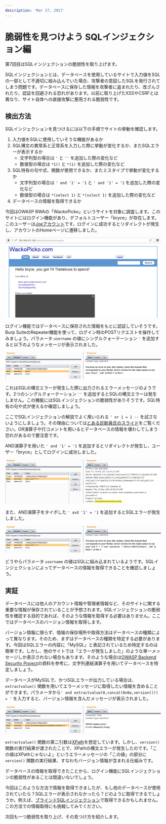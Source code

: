 ```yaml
---
description: 'Mar 27, 2017'
---
```


# 脆弱性を見つけよう SQLインジェクション編

第7回目はSQLインジェクションの脆弱性を取り上げます。

SQLインジェクションとは、データベースを使用しているサイトで入力値をSQLの一部として不適切に組み込んでいた場合、攻撃者の意図したSQLを発行されてしまう問題です。データベースに保存した情報を攻撃者に盗まれたり、改ざんされたり、認証を回避される恐れがあります。以前に取り上げたXSSやCSRFとは異なり、サイト自体への直接攻撃に悪用される脆弱性です。

## 検出方法

SQLインジェクションを見つけるには以下の手順でサイトの挙動を確認します。

1. 入力値をSQLに使用していそうな機能があるか
2. SQL構文の異常系と正常系を入力した際に挙動が変化するか、またSQLエラーが表示するか
   * 文字列型の場合は `'` と `''` を追加した際の変化など
   * 数値型の場合は `*1()` と `*(1)` を追加した際の変化など
3. SQL特有の句や式、関数が使用できるか、またミスタイプで挙動が変化するか
   * 文字列型の場合は `' and '1' = '1` と `' axd '1' = '1` を追加した際の変化など
   * 数値型の場合は `*(select 1)` と `*(sxlect 1)` を追加した際の変化など
4. データベースの情報を取得できるか

今回はOWASP BWAの「WackoPicko」というサイトを対象に調査します。このサイトにはログイン機能があり、デフォルトユーザー「bryce」が存在します。このユーザーは[Joeアカウント](https://web.archive.org/web/20170318231444/http://securityblog.jp/words/joe_account.html)です。ログインに成功するとリダイレクトが発生し、アカウントのHomeページに遷移しました。

![&#x56F3;1. &#x30ED;&#x30B0;&#x30A4;&#x30F3;&#x6210;&#x529F;&#x5F8C;&#x306E;&#x30DA;&#x30FC;&#x30B8;](../.gitbook/assets/e7_figure1.png)

ログイン機能ではデータベースに保存された情報をもとに認証していそうです。Burp SuiteのRepeater機能を使って、ログイン時のPOSTリクエストを操作してみましょう。パラメータ `username` の値にシングルクォーテーション `'` を追加すると以下のようなメッセージが表示されました。

![&#x56F3;2. &#x30B7;&#x30F3;&#x30B0;&#x30EB;&#x30AF;&#x30A9;&#x30FC;&#x30C6;&#x30FC;&#x30B7;&#x30E7;&#x30F3;&#x3092;&#x8FFD;&#x52A0;&#x3057;&#x305F;&#x969B;&#x306E;&#x6319;&#x52D5;](../.gitbook/assets/e7_figure2.png)

これはSQLの構文エラーが発生した際に出力されるエラーメッセージのようです。2つのシングルクォーテーション `''` を追加するとSQLの構文エラーは発生しません。この機能にはSQLインジェクションの脆弱性がありそうです。SQL特有の句や式が使えるか確認しましょう。

ここでSQLインジェクションの解説でよく用いられる `' or 1 = 1 --` を試さないようにしましょう。その理由については[とある診断員氏のスライド](https://www.slideshare.net/zaki4649/sql-35102177/33)をご覧ください。OR演算子や行コメントを用いるとデータベースの情報を壊わしてしまう恐れがあるので要注意です。

AND演算子を用いた `' and '1' = '1` を追加するとリダイレクトが発生し、ユーザー「bryce」としてログインに成功しました。

![&#x56F3;3.&#x300C;&apos; and &apos;1&apos; = &apos;1&#x300D;&#x3092;&#x8FFD;&#x52A0;&#x3057;&#x305F;&#x969B;&#x306E;&#x6319;&#x52D5;](../.gitbook/assets/e7_figure3.png)

また、AND演算子をタイポした `' axd '1' = '1` を追加するとSQLエラーが発生しました。

![&#x56F3;4.&#x300C;&apos; axd &apos;1&apos; = &apos;1&#x300D;&#x3092;&#x8FFD;&#x52A0;&#x3057;&#x305F;&#x969B;&#x306E;&#x6319;&#x52D5;](../.gitbook/assets/e7_figure4.png)

どうやらパラメータ `username` の値はSQLに組み込まれているようです。SQLインジェクションによってデータベースの情報を取得できることを確認しましょう。

## 実証

データベースには他人のアカウント情報や管理者情報など、そのサイトに関する重要な情報が保存されていることが予想されます。SQLインジェクションの脆弱性を確認する目的であれば、そのような情報を取得する必要はありません。ここではデータベースのバージョン情報を取得します。

バージョン情報に限らず、情報の保存場所や取得方法はデータベースの種類によって異なります。そのため、まずはデータベースの種類を特定する必要があります。今回はSQLエラーの内容に「MySQL」と表記されているため特定するのは簡単です。しかし、他のサイトでは「エラーが発生しました」のような単一メッセージしか表示されない場合もあります。そのような場合は[OWASP Backend Security Project](https://web.archive.org/web/20160915095249/https://www.owasp.org/index.php/OWASP_Backend_Security_Project_DBMS_Fingerprint#Fingerprinting_with_string_concatenation)の資料を参考に、文字列連結演算子を用いてデータベースを特定しましょう。

データベースがMySQLで、かつSQLエラーが出力している場合は、`extractvalue()` 関数を用いてエラーメッセージに取得したい情報を含めることができます。パラメータから`' and extractvalue(0,concat(0x0a,version())) = '` を入力すると、バージョン情報を含んだメッセージが表示されました。

![&#x56F3;5. extractvalue\(\)&#x95A2;&#x6570;&#x3092;&#x7528;&#x3044;&#x305F;&#x969B;&#x306E;&#x6319;&#x52D5;](../.gitbook/assets/e7_figure5.png)

`extractvalue()` 関数の第二引数は[XPath](https://ja.wikipedia.org/wiki/XML_Path_Language)を想定しています。しかし、`version()` 関数の実行結果が渡されたことで、XPathの構文エラーが発生したのです。「この値はXPathじゃないよ」というエラーメッセージの「この値」の部分に `version()` 関数の実行結果、すなわちバージョン情報が含まれる仕組みです。

データベースの情報を取得できたことから、ログイン機能にSQLインジェクションの脆弱性があることは間違いないでしょう。



今回はこのような方法で情報を取得できましたが、もし他のデータベースが使用されていたら？SQLエラーが表示されなかったら？どのように取得できるでしょうか。例えば、[ブラインドSQLインジェクション](https://web.archive.org/web/20161109173408/https://www.owasp.org/index.php/Blind_SQL_Injection)で取得できるかもしれません。この方法での情報取得にも挑戦してみてください。

次回も一つ脆弱性を取り上げ、その見つけ方を紹介します。

